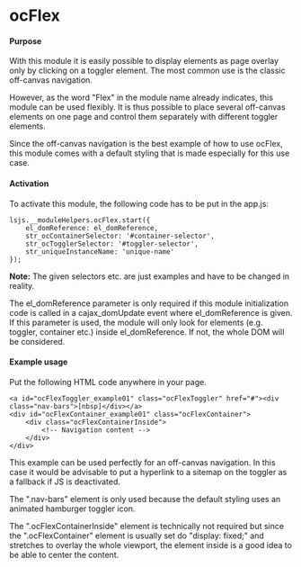 # ocFlex

#### Purpose
With this module it is easily possible to display elements as page overlay
only by clicking on a toggler element. The most common use is the classic
off-canvas navigation.

However, as the word "Flex" in the module name already indicates, this
module can be used flexibly.  It is thus possible to place several
off-canvas elements on one page and control them separately with
different toggler elements.

Since the off-canvas navigation is the best example of how to use ocFlex,
this module comes with a default styling that is made especially for this
use case.

#### Activation
To activate this module, the following code has to be put in the app.js:
 
    lsjs.__moduleHelpers.ocFlex.start({
        el_domReference: el_domReference,
        str_ocContainerSelector: '#container-selector',
        str_ocTogglerSelector: '#toggler-selector',
        str_uniqueInstanceName: 'unique-name'
    });

**Note:** The given selectors etc. are just examples and have to be changed
in reality.
 
The el_domReference parameter is only required if this module initialization
code is called in a cajax_domUpdate event where el_domReference is given.
If this parameter is used, the module will only look for elements (e.g. toggler,
container etc.) inside el_domReference. If not, the whole DOM will be considered.

#### Example usage

Put the following HTML code anywhere in your page.

    <a id="ocFlexToggler_example01" class="ocFlexToggler" href="#"><div class="nav-bars">[nbsp]</div></a>
    <div id="ocFlexContainer_example01" class="ocFlexContainer">
        <div class="ocFlexContainerInside">
            <!-- Navigation content -->
        </div>
    </div>
    
This example can be used perfectly for an off-canvas navigation. In this case it would
be advisable to put a hyperlink to a sitemap on the toggler as a fallback if JS is
deactivated.

The ".nav-bars" element is only used because the default styling uses an animated hamburger
toggler icon.

The ".ocFlexContainerInside" element is technically not required but since the
".ocFlexContainer" element is usually set do "display: fixed;" and stretches to overlay
the whole viewport, the element inside is a good idea to be able to center the content.

